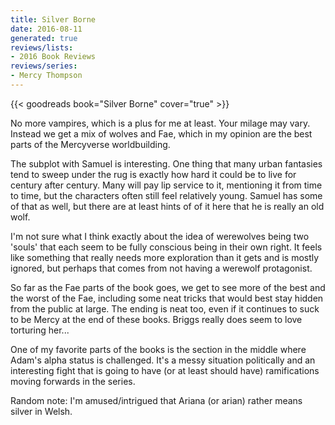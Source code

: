```yaml
---
title: Silver Borne
date: 2016-08-11
generated: true
reviews/lists:
- 2016 Book Reviews
reviews/series:
- Mercy Thompson
---
```

{{< goodreads book="Silver Borne" cover="true" >}}

No more vampires, which is a plus for me at least. Your milage may vary. Instead we get a mix of wolves and Fae, which in my opinion are the best parts of the Mercyverse worldbuilding.  

The subplot with Samuel is interesting. One thing that many urban fantasies tend to sweep under the rug is exactly how hard it could be to live for century after century. Many will pay lip service to it, mentioning it from time to time, but the characters often still feel relatively young. Samuel has some of that as well, but there are at least hints of of it here that he is really an old wolf.  

<!--more-->

I'm not sure what I think exactly about the idea of werewolves being two 'souls' that each seem to be fully conscious being in their own right. It feels like something that really needs more exploration than it gets and is mostly ignored, but perhaps that comes from not having a werewolf protagonist.  

So far as the Fae parts of the book goes, we get to see more of the best and the worst of the Fae, including some neat tricks that would best stay hidden from the public at large. The ending is neat too, even if it continues to suck to be Mercy at the end of these books. Briggs really does seem to love torturing her...  

One of my favorite parts of the books is the section in the middle where Adam's alpha status is challenged. It's a messy situation politically and an interesting fight that is going to have (or at least should have) ramifications moving forwards in the series.  

Random note: I'm amused/intrigued that Ariana (or arian) rather means silver in Welsh.


